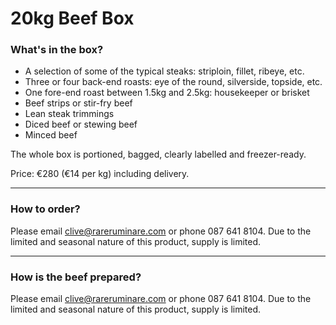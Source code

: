 # 20kg Beef Box

### What's in the box?

* A selection of some of the typical steaks: striploin, fillet, ribeye, etc.
* Three or four back-end roasts: eye of the round, silverside, topside, etc.
* One fore-end roast between 1.5kg and 2.5kg: housekeeper or brisket
* Beef strips or stir-fry beef
* Lean steak trimmings
* Diced beef or stewing beef
* Minced beef

The whole box is portioned, bagged, clearly labelled and freezer-ready.

Price: €280 (€14 per kg) including delivery.

------------------------

### How to order?

Please email clive@rareruminare.com or phone 087 641 8104. Due to the limited and seasonal nature of this product, supply is limited.

------------------------

### How is the beef prepared?

Please email clive@rareruminare.com or phone 087 641 8104. Due to the limited and seasonal nature of this product, supply is limited.
